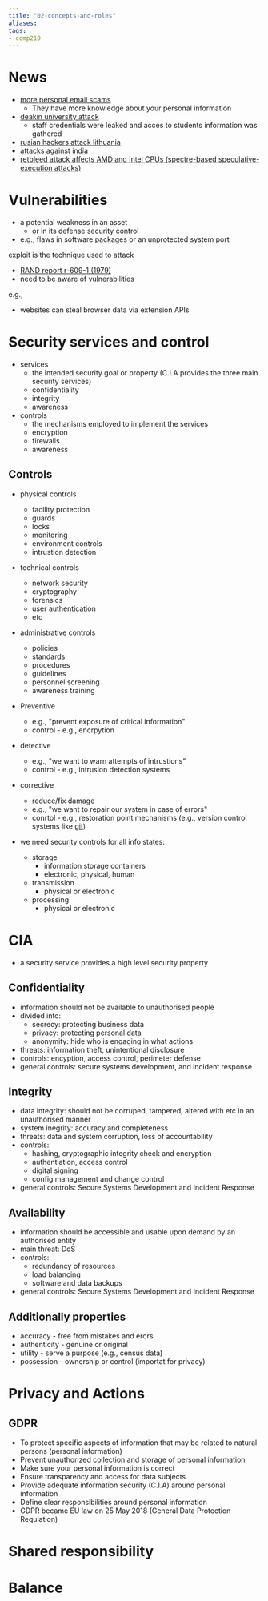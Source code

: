 ```yaml
---
title: "02-concepts-and-roles"
aliases: 
tags: 
- comp210
---
```


# News
- [more personal email scams](https://theconversation.com/email-scams-are-getting-more-personal-they-even-fool-cybersecurity-experts-186009)
	- They have more knowledge about your personal information
- [deakin university attack](https://australiancybersecuritymagazine.com.au/up-to-10000-students-targeted-in-deakin-university-cyberattack/)
	- staff credentials were leaked and acces to students information was gathered
- [rusian hackers attack lithuania](https://www.reuters.com/world/europe/russian-hacker-group-says-cyber-attacks-continue-lithuania-2022-06-28/)
- [attacks against india](https://www.indiatoday.in/india/story/prophet-row-international-hackers-cyber-attacks-india-nupur-sharma-remark-1961941-2022-06-13)
- [retbleed attack affects AMD and Intel CPUs (spectre-based speculative-execution attacks)](https://thehackernews.com/2022/07/new-retbleed-speculative-execution.html)

# Vulnerabilities
- a potential weakness in an asset
	- or in its defense security control
- e.g., flaws in software packages or an unprotected system port

exploit is the technique used to attack

- [RAND report r-609-1 (1979)](https://i.imgur.com/GEVLIq1.png)
- need to be aware of vulnerabilities

e.g.,
- websites can steal browser data via extension APIs

# Security services and control
- services
	- the intended security goal or property (C.I.A provides the three main security services)
	- confidentiality
	- integrity
	- awareness
- controls
	- the mechanisms employed to implement the services
	- encryption
	- firewalls
	- awareness

## Controls
- physical controls
	- facility protection
	- guards
	- locks
	- monitoring
	- environment controls
	- intrustion detection
- technical controls
	- network security
	- cryptography
	- forensics
	- user authentication
	- etc
- administrative controls
	- policies
	- standards
	- procedures
	- guidelines
	- personnel screening
	- awareness training

- Preventive 
	- e.g., "prevent exposure of critical information"
	- control - e.g., encrpytion
- detective
	- e.g., "we want to warn attempts of intrustions"
	- control - e.g., intrusion detection systems
- corrective
	- reduce/fix damage
	- e.g., "we want to repair our system in case of errors"
	- conrtol - e.g., restoration point mechanisms (e.g., version control systems like [git](notes/git.md))

- we need security controls for all info states:
	- storage
		- information storage containers
		- electronic, physical, human
	- transmission
		- physical or electronic
	- processing
		- physical or electronic

# CIA
- a security service provides a high level security property

## Confidentiality
- information should not be available to unauthorised people
- divided into:
	- secrecy: protecting business data
	- privacy: protecting personal data
	- anonymity: hide who is engaging in what actions
- threats: information theft, unintentional disclosure
- controls: encyption, access control, perimeter defense
- general controls: secure systems development, and incident response

## Integrity
- data integrity: should not be corruped, tampered, altered with etc in an unauthorised manner
- system inegrity: accuracy and completeness
- threats: data and system corruption, loss of accountability
- controls: 
	- hashing, cryptographic integrity check and encryption
	- authentiation, access control
	- digital signing
	- config management and change control 
- general controls: Secure Systems Development and Incident Response

## Availability
- information should be accessible and usable upon demand by an authorised entity
- main threat: DoS
- controls:
	- redundancy of resources
	- load balancing
	- software and data backups
- general controls: Secure Systems Development and Incident Response

## Additionally properties
- accuracy - free from mistakes and erors
- authenticity - genuine or original
- utility - serve a purpose (e.g., census data)
- possession - ownership or control (importat for privacy)

# Privacy and Actions
## GDPR
- To protect specific aspects of information that may be related to natural persons (personal information) 
- Prevent unauthorized collection and storage of personal information 
- Make sure your personal information is correct 
- Ensure transparency and access for data subjects 
- Provide adequate information security (C.I.A) around personal information 
- Define clear responsibilities around personal information 
- GDPR became EU law on 25 May 2018 (General Data Protection Regulation)

# Shared responsibility

# Balance


